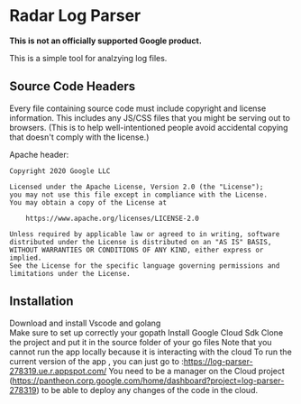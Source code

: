 # Radar Log Parser

**This is not an officially supported Google product.**

This is a simple tool for analzying log files.

## Source Code Headers

Every file containing source code must include copyright and license
information. This includes any JS/CSS files that you might be serving out to
browsers. (This is to help well-intentioned people avoid accidental copying that
doesn't comply with the license.)

Apache header:

    Copyright 2020 Google LLC

    Licensed under the Apache License, Version 2.0 (the "License");
    you may not use this file except in compliance with the License.
    You may obtain a copy of the License at

        https://www.apache.org/licenses/LICENSE-2.0

    Unless required by applicable law or agreed to in writing, software
    distributed under the License is distributed on an "AS IS" BASIS,
    WITHOUT WARRANTIES OR CONDITIONS OF ANY KIND, either express or implied.
    See the License for the specific language governing permissions and
    limitations under the License.
    
## Installation
Download and install Vscode and golang
<br>Make sure to set up correctly your gopath
Install Google Cloud Sdk
Clone the project and put it in the source folder of your go files
Note that you cannot run the app locally because it is interacting with the cloud
To run the current version of the app , you can just go to :https://log-parser-278319.ue.r.appspot.com/
You need to be a manager on the Cloud project (https://pantheon.corp.google.com/home/dashboard?project=log-parser-278319) to be able to deploy any changes of the code in the cloud.



